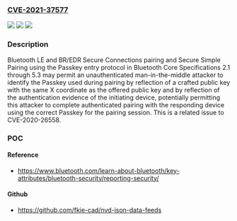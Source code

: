 ### [CVE-2021-37577](https://cve.mitre.org/cgi-bin/cvename.cgi?name=CVE-2021-37577)
![](https://img.shields.io/static/v1?label=Product&message=n%2Fa&color=blue)
![](https://img.shields.io/static/v1?label=Version&message=n%2Fa&color=blue)
![](https://img.shields.io/static/v1?label=Vulnerability&message=n%2Fa&color=brighgreen)

### Description

Bluetooth LE and BR/EDR Secure Connections pairing and Secure Simple Pairing using the Passkey entry protocol in Bluetooth Core Specifications 2.1 through 5.3 may permit an unauthenticated man-in-the-middle attacker to identify the Passkey used during pairing by reflection of a crafted public key with the same X coordinate as the offered public key and by reflection of the authentication evidence of the initiating device, potentially permitting this attacker to complete authenticated pairing with the responding device using the correct Passkey for the pairing session. This is a related issue to CVE-2020-26558.

### POC

#### Reference
- https://www.bluetooth.com/learn-about-bluetooth/key-attributes/bluetooth-security/reporting-security/

#### Github
- https://github.com/fkie-cad/nvd-json-data-feeds

